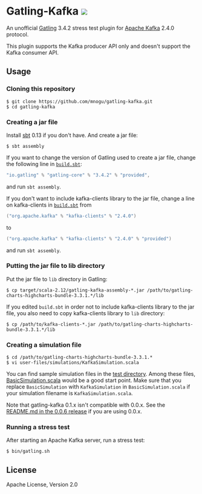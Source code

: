 # Gatling-Kafka ![](https://github.com/mnogu/gatling-kafka/workflows/Scala%20CI/badge.svg)

An unofficial [Gatling](http://gatling.io/) 3.4.2 stress test plugin
for [Apache Kafka](http://kafka.apache.org/) 2.4.0 protocol.

This plugin supports the Kafka producer API only
and doesn't support the Kafka consumer API.

## Usage

### Cloning this repository

    $ git clone https://github.com/mnogu/gatling-kafka.git
    $ cd gatling-kafka

### Creating a jar file

Install [sbt](http://www.scala-sbt.org/) 0.13 if you don't have.
And create a jar file:

    $ sbt assembly

If you want to change the version of Gatling used to create a jar file,
change the following line in [`build.sbt`](build.sbt):

```scala
"io.gatling" % "gatling-core" % "3.4.2" % "provided",
```

and run `sbt assembly`.

If you don't want to include kafka-clients library to the jar file,
change a line on kafka-clients in [`build.sbt`](build.sbt) from

```scala
("org.apache.kafka" % "kafka-clients" % "2.4.0")
```

to

```scala
("org.apache.kafka" % "kafka-clients" % "2.4.0" % "provided")
```

and run `sbt assembly`.

### Putting the jar file to lib directory

Put the jar file to `lib` directory in Gatling:

    $ cp target/scala-2.12/gatling-kafka-assembly-*.jar /path/to/gatling-charts-highcharts-bundle-3.3.1.*/lib

If you edited `build.sbt` in order not to include kafka-clients library
to the jar file, you also need to copy kafka-clients library to `lib` directory:

    $ cp /path/to/kafka-clients-*.jar /path/to/gatling-charts-highcharts-bundle-3.3.1.*/lib


###  Creating a simulation file

    $ cd /path/to/gatling-charts-highcharts-bundle-3.3.1.*
    $ vi user-files/simulations/KafkaSimulation.scala

You can find sample simulation files in the [test directory](src/test/scala/com/github/mnogu/gatling/kafka/test).
Among these files, [BasicSimulation.scala](src/test/scala/com/github/mnogu/gatling/kafka/test/BasicSimulation.scala) would be a good start point.
Make sure that you replace `BasicSimulation` with `KafkaSimulation` in `BasicSimulation.scala`
if your simulation filename is `KafkaSimulation.scala`.

Note that gatling-kafka 0.1.x isn't compatible with 0.0.x.
See the [README.md in the 0.0.6 release](https://github.com/mnogu/gatling-kafka/blob/0.0.6/README.md)
if you are using 0.0.x.

### Running a stress test

After starting an Apache Kafka server, run a stress test:

    $ bin/gatling.sh

## License

Apache License, Version 2.0
